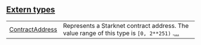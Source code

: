
[Extern types](./core-starknet-contract_address-extern_types.md)
 ---
| | |
|:---|:---|
| [ContractAddress](./core-starknet-contract_address-ContractAddress.md) | Represents a Starknet contract address. The value range of this type is `[0, 2**251)` .[...](./core-starknet-contract_address-ContractAddress.md) |
